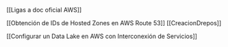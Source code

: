 
[[Ligas a doc oficial AWS]]



[[Obtención de IDs de Hosted Zones en AWS Route 53]]
[[CreacionDrepos]]

[[Configurar un Data Lake en AWS con Interconexión de Servicios]]

